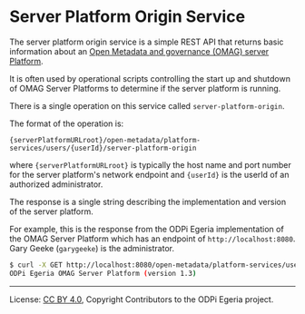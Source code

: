 <!-- SPDX-License-Identifier: CC-BY-4.0 -->
<!-- Copyright Contributors to the ODPi Egeria project. -->

# Server Platform Origin Service

The server platform origin service is a simple REST API that returns basic information about an
[Open Metadata and governance (OMAG) server Platform](omag-server-platform.md).

It is often used by operational scripts controlling the start up and shutdown of
OMAG Server Platforms to determine if the server platform is running.

There is a single operation on this service called `server-platform-origin`.

The format of the operation is:

```text
{serverPlatformURLroot}/open-metadata/platform-services/users/{userId}/server-platform-origin
```

where `{serverPlatformURLroot}` is typically the host name and port number for the server platform's
network endpoint and `{userId}` is the userId of an authorized administrator.

The response is a single string describing the implementation and version of the server platform.

For example, this is the response from the ODPi Egeria implementation of the OMAG Server Platform
which has an endpoint of `http://localhost:8080`.  Gary Geeke (`garygeeke`) is the administrator.

```bash
$ curl -X GET http://localhost:8080/open-metadata/platform-services/users/garygeeke/server-platform-origin
ODPi Egeria OMAG Server Platform (version 1.3)
```



----
License: [CC BY 4.0](https://creativecommons.org/licenses/by/4.0/),
Copyright Contributors to the ODPi Egeria project.

